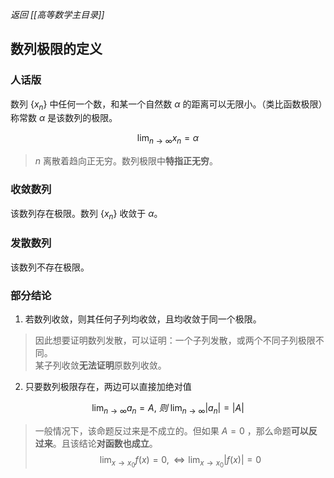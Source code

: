 *返回 [[高等数学主目录]]*

## 数列极限的定义

### 人话版

数列 $\{ x_n \}$ 中任何一个数，和某一个自然数 $\alpha$ 的距离可以无限小。（类比函数极限）称常数 $\alpha$ 是该数列的极限。

$$\lim_{n \to \infty} x_n = \alpha$$

> $n$ 离散着趋向正无穷。数列极限中**特指正无穷**。

### 收敛数列

该数列存在极限。数列 $\{ x_n \}$ 收敛于 $\alpha$。

### 发散数列

该数列不存在极限。

### 部分结论

1. 若数列收敛，则其任何子列均收敛，且均收敛于同一个极限。

> 因此想要证明数列发散，可以证明：一个子列发散，或两个不同子列极限不同。<br>
> 某子列收敛**无法证明**原数列收敛。

2. 只要数列极限存在，两边可以直接加绝对值

$$\lim_{n \to \infty} a_n = A, ~则~ \lim_{n \to \infty} |a_n| = |A|$$

> 一般情况下，该命题反过来是不成立的。但如果 $A=0$ ，那么命题**可以反过来**。且该结论**对函数也成立**。
> $$\lim_{x \to x_0} f(x) = 0,\Leftrightarrow \lim_{x \to x_0} |f(x)| = 0$$